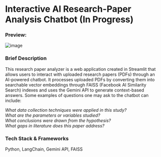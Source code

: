 # Interactive AI Research-Paper Analysis Chatbot (In Progress)
### Preview:
![image](https://github.com/user-attachments/assets/14ecc3e1-17da-4cc0-8b60-dea300b66266)

### Brief Description
This research paper analyzer is a web application created in Streamlit that allows users to interact with uploaded research papers (PDFs) through an AI-powered chatbot. It processes uploaded PDFs by converting them into searchable vector embeddings through FAISS (Facebook AI Similarity Search) indexes and uses the Gemini API to generate context-based answers. Some examples of questions one may ask to the chatbot can include:

*What data collection techniques were applied in this study? <br />
What are the parameters or variables studied? <br />
What conclusions were drawn from the hypothesis? <br />
What gaps in literature does this paper address?*

### Tech Stack & Frameworks
Python, LangChain, Gemini API, FAISS

